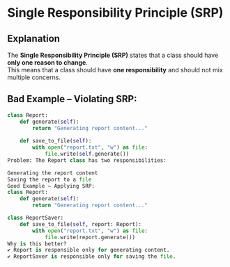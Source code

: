 # Single Responsibility Principle (SRP)

## Explanation  
The **Single Responsibility Principle (SRP)** states that a class should have **only one reason to change**.  
This means that a class should have **one responsibility** and should not mix multiple concerns.

##  Bad Example – Violating SRP:
```python
class Report:
    def generate(self):
        return "Generating report content..."
    
    def save_to_file(self):
        with open("report.txt", "w") as file:
            file.write(self.generate())
Problem: The Report class has two responsibilities:

Generating the report content
Saving the report to a file
Good Example – Applying SRP:
class Report:
    def generate(self):
        return "Generating report content..."

class ReportSaver:
    def save_to_file(self, report: Report):
        with open("report.txt", "w") as file:
            file.write(report.generate())
Why is this better?
✔ Report is responsible only for generating content.
✔ ReportSaver is responsible only for saving the file.